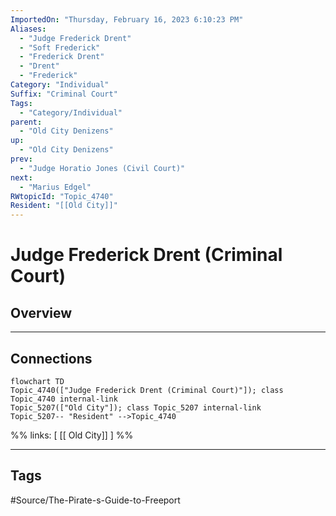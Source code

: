```yaml
---
ImportedOn: "Thursday, February 16, 2023 6:10:23 PM"
Aliases:
  - "Judge Frederick Drent"
  - "Soft Frederick"
  - "Frederick Drent"
  - "Drent"
  - "Frederick"
Category: "Individual"
Suffix: "Criminal Court"
Tags:
  - "Category/Individual"
parent:
  - "Old City Denizens"
up:
  - "Old City Denizens"
prev:
  - "Judge Horatio Jones (Civil Court)"
next:
  - "Marius Edgel"
RWtopicId: "Topic_4740"
Resident: "[[Old City]]"
---
```

# Judge Frederick Drent (Criminal Court)
## Overview
---
## Connections
```mermaid
flowchart TD
Topic_4740(["Judge Frederick Drent (Criminal Court)"]); class Topic_4740 internal-link
Topic_5207(["Old City"]); class Topic_5207 internal-link
Topic_5207-- "Resident" -->Topic_4740
```
%%
links: [ [[ Old City]] ]
%%


---
## Tags
#Source/The-Pirate-s-Guide-to-Freeport

